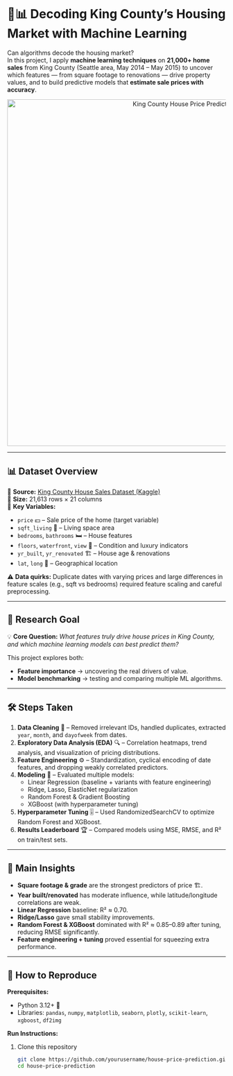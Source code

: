 # 🏡📊 Decoding King County’s Housing Market with Machine Learning  

Can algorithms decode the housing market?  
In this project, I apply **machine learning techniques** on **21,000+ home sales** from King County (Seattle area, May 2014 – May 2015) to uncover which features — from square footage to renovations — drive property values, and to build predictive models that **estimate sale prices with accuracy**.  

<p align="center">
  <img src="visuals/house_price_feature.png" alt="King County House Price Prediction" width="800">
</p>

---

## 📊 **Dataset Overview**
📌 **Source:** [King County House Sales Dataset (Kaggle)](https://www.kaggle.com/datasets/harlfoxem/housesalesprediction)  
📏 **Size:** 21,613 rows × 21 columns  
🔑 **Key Variables:**  
- `price` 💵 – Sale price of the home (target variable)  
- `sqft_living` 📐 – Living space area  
- `bedrooms`, `bathrooms` 🛏 – House features  
- `floors`, `waterfront`, `view` 🌅 – Condition and luxury indicators  
- `yr_built`, `yr_renovated` 🏗 – House age & renovations  
- `lat`, `long` 📍 – Geographical location  

⚠ **Data quirks:** Duplicate dates with varying prices and large differences in feature scales (e.g., sqft vs bedrooms) required feature scaling and careful preprocessing.  

---

## 🎯 **Research Goal**
💡 **Core Question:** *What features truly drive house prices in King County, and which machine learning models can best predict them?*  

This project explores both:  
- **Feature importance** → uncovering the real drivers of value.  
- **Model benchmarking** → testing and comparing multiple ML algorithms.  

---

## 🛠 **Steps Taken**
1. **Data Cleaning** 🧹 – Removed irrelevant IDs, handled duplicates, extracted `year`, `month`, and `dayofweek` from dates.  
2. **Exploratory Data Analysis (EDA)** 🔍 – Correlation heatmaps, trend analysis, and visualization of pricing distributions.  
3. **Feature Engineering** ⚙️ – Standardization, cyclical encoding of date features, and dropping weakly correlated predictors.  
4. **Modeling** 🤖 – Evaluated multiple models:
   - Linear Regression (baseline + variants with feature engineering)  
   - Ridge, Lasso, ElasticNet regularization  
   - Random Forest & Gradient Boosting  
   - XGBoost (with hyperparameter tuning)  
5. **Hyperparameter Tuning** 🎚 – Used RandomizedSearchCV to optimize Random Forest and XGBoost.  
6. **Results Leaderboard** 🏆 – Compared models using MSE, RMSE, and R² on train/test sets.  

---

## 🚀 **Main Insights**
- **Square footage & grade** are the strongest predictors of price 🏗.  
- **Year built/renovated** has moderate influence, while latitude/longitude correlations are weak.  
- **Linear Regression** baseline: R² ≈ 0.70.  
- **Ridge/Lasso** gave small stability improvements.  
- **Random Forest & XGBoost** dominated with R² ≈ 0.85–0.89 after tuning, reducing RMSE significantly.  
- **Feature engineering + tuning** proved essential for squeezing extra performance.  

---

## 🔄 **How to Reproduce**
**Prerequisites:**  
- Python 3.12+ 🐍  
- Libraries: `pandas`, `numpy`, `matplotlib`, `seaborn`, `plotly`, `scikit-learn`, `xgboost`, `df2img`  

**Run Instructions:**  
1. Clone this repository  
   ```bash
   git clone https://github.com/yourusername/house-price-prediction.git
   cd house-price-prediction
